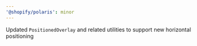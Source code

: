 ```yaml
---
'@shopify/polaris': minor
---
```


Updated `PositionedOverlay` and related utilities to support new horizontal positioning
